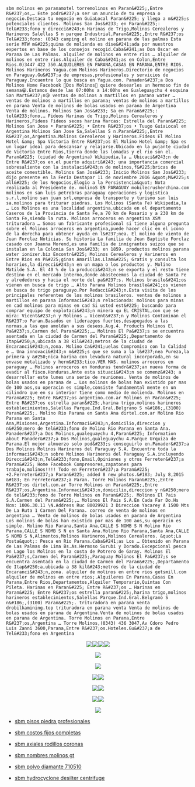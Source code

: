 
```
sbm molinos en paranamotel torremolinos en Paran&#225;,Entre R&#237;os,… Este podr&#237;a ser un anuncio de tu empresa o negocio.Destaca tu negocio en GuiaLocal Paran&#225; y llega a m&#225;s potenciales clientes. Molinos San Jos&#233; en Paran&#225;: tel&#233;fono y direcci&#243;n Harinas de Trigo,Molinos Cerealeros y Harineros Salellas S n parque Industrial,Paran&#225;,Entre R&#237;os Tel&#233;fono: (0343 camping el molino en parana de las palmas Esta serie MTW m&#225;quina de molienda es dise&#241;ada por nuestros expertos en base de los consejos recogid.Caba&#241;as Don Oscar en Parana De Las Palmas. alquiler de molinos en entre rios … alquiler de molinos en entre rios.Alquiler de Caba&#241;as en Colon,Entre Rios.0)3447 422 350.ALQUILERES EN PARANA,CASAS EN PARANA,ENTRE RIOS. Molinos Harineros Yagua.com Molinos Harineros.Directorio de negocios en Paraguay.Gu&#237;a de empresas,profesionales y servicios de Paraguay.Encuentre lo que busca en Yagua.com. Panader&#237;a Dos Molinos Home Facebook 🌾Dos Molinos🌾 quiere desearles un hermoso fin de semana😁.Estamos desde las 07:00hs a 14:00hs en Gualeguaychu 4 esquina San Mart&#237;n😘 ventas de molinos a martillos en parana water … ventas de molinos a martillos en parana; ventas de molinos a martillos en parana Venta de molinos de bolas usados en parana de Argentina Venta de molinos. Molinos San Jos&#233; Sa en Paran&#225;: tel&#233;fono,… Fideos Harinas de Trigo,Molinos Cerealeros y Harineros,Fideos Fideos secos harina Marcas: Estrella del Paran&#225; Molinos San Jose • Paran&#225; • Entre R&#237;os • Tuugo GuiaLocal en Argentina Molinos San Jose Sa,Salellas S n.Paran&#225;,Entre R&#237;os,Argentina.Molinos Cerealeros y Harineros.Fideos El Molino Hotel &amp; Spa Victoria Entre R&#237;os El Molino Hotel &amp; Spa es un lugar ideal para descansar y relajarse.Ubicado en la pujante ciudad de Victoria Entre Rios,tierra donde las lomadas y el rio son el. Paran&#225; (ciudad de Argentina) Wikipedia,la … Ubicaci&#243;n de Entre R&#237;os en.el puerto adquiri&#243; una importancia comercial sobresaliente con la instalaci&#243;n de molinos,f&#225;bricas de aceite comestible. Molinos San Jos&#233; Inicio Molinos San Jos&#233; dijo presente en la Feria Destapar 11 de noviembre 2016 &quot;M&#225;s all&#225; de los Negocios,Elogio a la Persistencia&quot; Nota realizada al Presidente de. molinoS EN PARAGUAY mobilecrusherchina.com molinos en san luis petrobras paraguay operaciones y logistica s.r.l,molino san juan srl,empresa de transporte y turismo san luis sa.molinos para triturar piedras. Los Molinos (Santa Fe) Wikipedia,la … Los Molinos es una localidad argentina,ubicada en el departamento Caseros de la Provincia de Santa Fe,a 70 km de Rosario y a 230 km de Santa Fe,siendo la ruta. Molinos arroceros en argentina XSM trituradora … Somos un fabricante profesional si tiene alguna pregunta sobre el Molinos arroceros en argentina,puede hacer clic en el icono de la derecha para obtener ayuda en l&#237;nea. El molino de viento de Juan Forclaz Noticias. Su historia La familia de Jean Baptiste Forclaz casado con Joanna Morend,es una familia de inmigrantes suizos que se instalan en la Colonia San Jos&#233; en 1859. productos molinos parana water ionizer.biz Encontr&#225; Molinos Cerealeros y Harineros en Entre Rios en P&#225;ginas Amarillas.Llam&#225; Gratis y consulta los horarios,la direcci&#243;n en un mapa o los productos y. Molino Matilde S.A. El 40 % de la producci&#243;n se exporta y el resto tiene destino en el mercado interno,donde abastecemos la ciudad de Santa Fe y alrededores y hacia el norte del pa&#237;s. Molinos brasile&#241;os vienen en busca de trigo … Alto Parana Molinos brasile&#241;os vienen en busca de trigo paraguayo.Por Redacci&#243;n.Esta visita de los principales referentes de los molinos brasileros. ventas de molinos a martillos en parana Informaci&#243;n relacionada: molinos para minas en cad molinos para minas en cad Si usted est&#225; buscando para comprar equipo de explotaci&#243;n minera qu EL CRISTAL,con que se mira: Vicent&#237;n y Molinos … Vicent&#237;n y Molinos Contaminan el R&#237;o Paran.Basados en liderazgos fuertes,desapegados a las normas,a las que amoldan a sus deseos.Aug.4. Products Molinos El Pa&#237;s,Carmen del Paran&#225;,… Molinos El Pa&#237;s se encuentra asentada en la ciudad de Carmen del Paran&#225;,Departamento de Itap&#250;a,ubicada a 38 kil&#243;metros de la ciudad de Encaranci&#243;n,zona. Molino Ca&#241;uelas Compromiso con la Calidad e … Una innovaci&#243;n m&#225;s que se suma a la l&#237;nea Pureza,la primera y &#250;nica harina con levadura natural incorporada,en su envase metalizado y herm&#233;tico.VER MAS. molinos arroceros en paraguay … Molinos arroceros en Honduras tendr&#237;an nueva forma de evadir al fisco.Honduras.Ante esta situaci&#243;n se comenz&#243; a desarrollar este lunes una serie de reuniones. Venta de molinos de bolas usados en parana de … Los molinos de bolas han existido por mas de 100 aos,su operacin es simple,consiste fundamental mente en un cilindro que en su interior tiene como medio de molienda. Molinos en Paran&#225; Entre R&#237;os argentino.com.ar Molinos en Paran&#225; Entre R&#237;os estrella paran&#225;,harina trigo,molinos harineros establecimientos,Salellas Parque.Ind.Gral.Belgrano S n&#186;,(3100) Paran&#225;. Molino Rio Parana en Santa Ana dirtel.com.ar Molino Rio Parana en Santa Ana,Misiones,Argentina.Informaci&#243;n,domicilio,direccion y n&#250;mero de tel&#233;fono de Molino Rio Parana en Santa Ana. Panader&#237;a Dos Molinos,gualeguaychu 4,Paran&#225; Information about Panader&#237;a Dos Molinos,gualeguaychu 4.Parque Urquiza de Parana.El mejor almuerzo solo pod&#233;s conseguirlo en.Panader&#237;a Dos Molinos Molinos Harineros del Paraguay S.A. Encuentre toda la informaci&#243;n sobre Molinos Harineros del Paraguay S.A.incluyendo Direcci&#243;n,Tel&#233;fono,Email,Opiniones y otros Ferreter&#237;a Paran&#225; Home Facebook Compresores,zapatones para trabajo,molinos!!!! Todo en Ferreter&#237;a Paran&#225; +2.Ferreter&#237;a Paran&#225; added 8 new photos.&#183; July 8,2015 &#183; En Ferreter&#237;a Paran. Torre Molinos Paran&#225;,Entre R&#237;os dirtel.com.ar Torre Molinos en Paran&#225;,Entre R&#237;os,Argentina.Informaci&#243;n,domicilio,direccion y n&#250;mero de tel&#233;fono de Torre Molinos en Paran&#225;. Molinos El Pais S.A.Carmen del Paran&#225;,… Molinos El Pais S.A.En Cada Far Do.Hs Ncm: 1006.30.11 \N.Address Ruc 80029921 3 Direccion Yacarey A 1500 Mts De La Ruta 1 Carmen Del Parana. correo de venta de molinos en argentina … Venta de molinos de bolas usados en parana de Argentina Los molinos de bolas han existido por mas de 100 aos,su operacin es simple. Molino Rio Parana,Santa Ana,CALLE S NOMB S N Molino Rio Parana,CALLE S NOMB S N en Santa Ana.Molino Rio Parana,Santa Ana,CALLE S NOMB S N,Alimentos,Molinos Harineros,Molinos Cerealeros. &quot;La Posta&quot;: Pesca en Rio Parana.Caba&#241;as Los … Obtenido en Parana de Las Palmas de Lima Bs.As.Hermoso Surubi y Dorado.Excepcional pesca en Lago los Molinos en la costa de Potrero de Garay. Molinos El Pa&#237;s,Carmen del Paran&#225;,Paraguay Molinos El Pa&#237;s se encuentra asentada en la ciudad de Carmen del Paran&#225;,Departamento de Itap&#250;a,ubicada a 38 kil&#243;metros de la ciudad de Encaranci&#243;n,zona. alquiler de molinos en entre rios getsmill.com alquiler de molinos en entre rios;.Alquileres En Parana,Casas En Parana,Entre Rios,Departamentos,Alquiler Temporario,Quintas Con Pileta. Harinas en Paran&#225; Entre R&#237;os … Harinas en Paran&#225; Entre R&#237;os estrella paran&#225;,harina trigo,molinos harineros establecimientos,Salellas Parque.Ind.Gral.Belgrano S n&#186;,(3100) Paran&#225;. trituradora en parana venta drobilkamining.top trituradora en parana venta Venta de molinos de bolas usados en parana de Argentina.Venta de molinos de bolas usados en parana de Argentina. Torre Molinos en Parana,Entre R&#237;os,Argentina … Torre Molinos,(0343) 436 3047,Av Cdoro Pedro Luis Zanni 3600,Parana,Entre R&#237;os.Hoteles.Gu&#237;a de Tel&#233;fono en Argentina 
```

<div align="center">

<a href="https://es-mill.shibang-china.com/github&k=sbm+molinos+en+parana"><img src="https://static.shibang-china.com/es/mill/index.jpg"></a><a href="https://es-mill.shibang-china.com/materials.htmlgithub&k=sbm+molinos+en+parana"><img src="https://static.shibang-china.com/es/mill/materials.jpg"></a><a href="https://es-mill.shibang-china.com/about.htmlgithub&k=sbm+molinos+en+parana"><img src="https://static.shibang-china.com/es/mill/about.jpg"></a><a href="https://es-mill.shibang-china.com/contact.htmlgithub&k=sbm+molinos+en+parana"><img src="https://static.shibang-china.com/es/mill/contact.jpg"></a>

<a href="https://es-mill.shibang-china.com/github&k=sbm+molinos+en+parana"><img src="https://static.shibang-china.com/es/mill/banner.jpg"></a>

<a href="https://swt.shibang-china.com/github&k=sbm+molinos+en+parana"><img src="https://static.shibang-china.com/es/mill/chat.jpg"></a>

<a href="https://es-mill.shibang-china.com/products/vertical-roller-mill.htmlgithub&k=sbm+molinos+en+parana"><img src="https://static.shibang-china.com/es/mill/vertical.jpg"></a><a href="https://es-mill.shibang-china.com/products/raymond-mill.htmlgithub&k=sbm+molinos+en+parana"><img src="https://static.shibang-china.com/es/mill/raymond.jpg"></a>

<a href="https://es-mill.shibang-china.com/products/ultrafine-grinding-mill.htmlgithub&k=sbm+molinos+en+parana"><img src="https://static.shibang-china.com/es/mill/ultrafine.jpg"></a><a href="https://es-mill.shibang-china.com/products/trapezium-grinding-mill.htmlgithub&k=sbm+molinos+en+parana"><img src="https://static.shibang-china.com/es/mill/trapezium.jpg"></a>

<a href="https://es-mill.shibang-china.com/products/ball-mill.htmlgithub&k=sbm+molinos+en+parana"><img src="https://static.shibang-china.com/es/mill/ball.jpg"></a><a href="https://es-mill.shibang-china.com/products/hammer-mill.htmlgithub&k=sbm+molinos+en+parana"><img src="https://static.shibang-china.com/es/mill/hammer.jpg"></a>

<a href="https://swt.shibang-china.com/github&k=sbm+molinos+en+parana"><img src="https://static.shibang-china.com/es/mill/case.jpg"></a>

</div>


* [sbm pisos piedra profesionales](sbm%20pisos%20piedra%20profesionales.md)

* [sbm costos fijos completas](sbm%20costos%20fijos%20completas.md)

* [sbm axiales rodillos coronas](sbm%20axiales%20rodillos%20coronas.md)

* [sbm nombres molinos gt](sbm%20nombres%20molinos%20gt.md)

* [sbm polvo diamante 710510](sbm%20polvo%20diamante%20710510.md)

* [sbm hydrocyclone desilter centrifuge](sbm%20hydrocyclone%20desilter%20centrifuge.md)